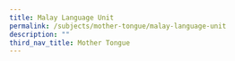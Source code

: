 ```yaml
---
title: Malay Language Unit
permalink: /subjects/mother-tongue/malay-language-unit
description: ""
third_nav_title: Mother Tongue
---
```

